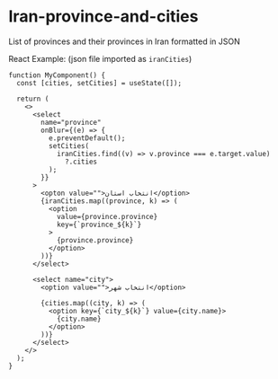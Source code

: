 # Iran-province-and-cities
List of provinces and their provinces in Iran formatted in JSON

React Example: (json file imported as `iranCities`)
```
function MyComponent() {
  const [cities, setCities] = useState([]);
  
  return (
    <>
      <select
        name="province"
        onBlur={(e) => {
          e.preventDefault();
          setCities(
            iranCities.find((v) => v.province === e.target.value)
              ?.cities
          );
        }}
      >
        <opton value="">انتخاب استان</option>
        {iranCities.map((province, k) => (
          <option
            value={province.province}
            key={`province_${k}`}
          >
            {province.province}
          </option>
        ))}
      </select>

      <select name="city">
        <option value="">انتخاب شهر</option>

        {cities.map((city, k) => (
          <option key={`city_${k}`} value={city.name}>
            {city.name}
          </option>
        ))}
      </select>
    </>
  );
}
```
